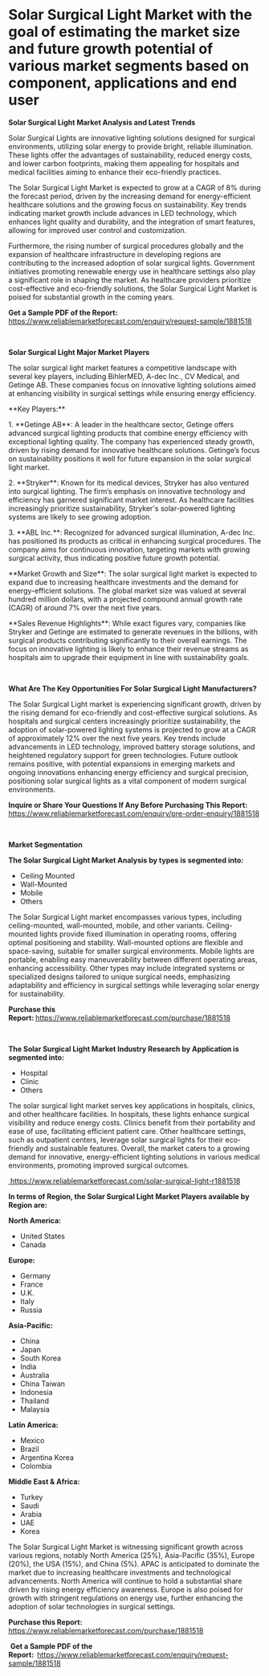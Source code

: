 <p><h1>Solar Surgical Light Market with the goal of estimating the market size and future growth potential of various market segments based on component, applications and end user</h1></p><p><strong>Solar Surgical Light Market Analysis and Latest Trends</strong></p>
<p><p>Solar Surgical Lights are innovative lighting solutions designed for surgical environments, utilizing solar energy to provide bright, reliable illumination. These lights offer the advantages of sustainability, reduced energy costs, and lower carbon footprints, making them appealing for hospitals and medical facilities aiming to enhance their eco-friendly practices.</p><p>The Solar Surgical Light Market is expected to grow at a CAGR of 8% during the forecast period, driven by the increasing demand for energy-efficient healthcare solutions and the growing focus on sustainability. Key trends indicating market growth include advances in LED technology, which enhances light quality and durability, and the integration of smart features, allowing for improved user control and customization. </p><p>Furthermore, the rising number of surgical procedures globally and the expansion of healthcare infrastructure in developing regions are contributing to the increased adoption of solar surgical lights. Government initiatives promoting renewable energy use in healthcare settings also play a significant role in shaping the market. As healthcare providers prioritize cost-effective and eco-friendly solutions, the Solar Surgical Light Market is poised for substantial growth in the coming years.</p></p>
<p><strong>Get a Sample PDF of the Report:&nbsp;</strong> <a href="https://www.reliablemarketforecast.com/enquiry/request-sample/1881518?utm_campaign=2792&utm_medium=2&utm_source=Github&utm_content=ia&utm_term=14042025&utm_id=solar-surgical-light">https://www.reliablemarketforecast.com/enquiry/request-sample/1881518</a></p>
<p>&nbsp;</p>
<p><strong>Solar Surgical Light Major Market Players</strong></p>
<p><p>The solar surgical light market features a competitive landscape with several key players, including BihlerMED, A-dec Inc., CV Medical, and Getinge AB. These companies focus on innovative lighting solutions aimed at enhancing visibility in surgical settings while ensuring energy efficiency.</p><p>**Key Players:**</p><p>1. **Getinge AB**: A leader in the healthcare sector, Getinge offers advanced surgical lighting products that combine energy efficiency with exceptional lighting quality. The company has experienced steady growth, driven by rising demand for innovative healthcare solutions. Getinge’s focus on sustainability positions it well for future expansion in the solar surgical light market.</p><p>2. **Stryker**: Known for its medical devices, Stryker has also ventured into surgical lighting. The firm’s emphasis on innovative technology and efficiency has garnered significant market interest. As healthcare facilities increasingly prioritize sustainability, Stryker's solar-powered lighting systems are likely to see growing adoption.</p><p>3. **ABL Inc.**: Recognized for advanced surgical illumination, A-dec Inc. has positioned its products as critical in enhancing surgical procedures. The company aims for continuous innovation, targeting markets with growing surgical activity, thus indicating positive future growth potential.</p><p>**Market Growth and Size**: The solar surgical light market is expected to expand due to increasing healthcare investments and the demand for energy-efficient solutions. The global market size was valued at several hundred million dollars, with a projected compound annual growth rate (CAGR) of around 7% over the next five years.</p><p>**Sales Revenue Highlights**: While exact figures vary, companies like Stryker and Getinge are estimated to generate revenues in the billions, with surgical products contributing significantly to their overall earnings. The focus on innovative lighting is likely to enhance their revenue streams as hospitals aim to upgrade their equipment in line with sustainability goals.</p></p>
<p>&nbsp;</p>
<p><strong>What Are The Key Opportunities For Solar Surgical Light Manufacturers?</strong></p>
<p><p>The Solar Surgical Light market is experiencing significant growth, driven by the rising demand for eco-friendly and cost-effective surgical solutions. As hospitals and surgical centers increasingly prioritize sustainability, the adoption of solar-powered lighting systems is projected to grow at a CAGR of approximately 12% over the next five years. Key trends include advancements in LED technology, improved battery storage solutions, and heightened regulatory support for green technologies. Future outlook remains positive, with potential expansions in emerging markets and ongoing innovations enhancing energy efficiency and surgical precision, positioning solar surgical lights as a vital component of modern surgical environments.</p></p>
<p><strong>Inquire or Share Your Questions If Any Before Purchasing This Report:</strong> <a href="https://www.reliablemarketforecast.com/enquiry/pre-order-enquiry/1881518?utm_campaign=2792&utm_medium=2&utm_source=Github&utm_content=ia&utm_term=14042025&utm_id=solar-surgical-light">https://www.reliablemarketforecast.com/enquiry/pre-order-enquiry/1881518</a></p>
<p>&nbsp;</p>
<p><strong>Market Segmentation</strong></p>
<p><strong>The Solar Surgical Light Market Analysis by types is segmented into:</strong></p>
<p><ul><li>Ceiling Mounted</li><li>Wall-Mounted</li><li>Mobile</li><li>Others</li></ul></p>
<p><p>The Solar Surgical Light market encompasses various types, including ceiling-mounted, wall-mounted, mobile, and other variants. Ceiling-mounted lights provide fixed illumination in operating rooms, offering optimal positioning and stability. Wall-mounted options are flexible and space-saving, suitable for smaller surgical environments. Mobile lights are portable, enabling easy maneuverability between different operating areas, enhancing accessibility. Other types may include integrated systems or specialized designs tailored to unique surgical needs, emphasizing adaptability and efficiency in surgical settings while leveraging solar energy for sustainability.</p></p>
<p><strong>Purchase this Report:&nbsp;</strong><a href="https://www.reliablemarketforecast.com/purchase/1881518?utm_campaign=2792&utm_medium=2&utm_source=Github&utm_content=ia&utm_term=14042025&utm_id=solar-surgical-light">https://www.reliablemarketforecast.com/purchase/1881518</a></p>
<p>&nbsp;</p>
<p><strong>The Solar Surgical Light Market Industry Research by Application is segmented into:</strong></p>
<p><ul><li>Hospital</li><li>Clinic</li><li>Others</li></ul></p>
<p><p>The solar surgical light market serves key applications in hospitals, clinics, and other healthcare facilities. In hospitals, these lights enhance surgical visibility and reduce energy costs. Clinics benefit from their portability and ease of use, facilitating efficient patient care. Other healthcare settings, such as outpatient centers, leverage solar surgical lights for their eco-friendly and sustainable features. Overall, the market caters to a growing demand for innovative, energy-efficient lighting solutions in various medical environments, promoting improved surgical outcomes.</p></p>
<p><a href="https://www.reliablemarketforecast.com/solar-surgical-light-r1881518?utm_campaign=2792&utm_medium=2&utm_source=Github&utm_content=ia&utm_term=14042025&utm_id=solar-surgical-light">&nbsp;https://www.reliablemarketforecast.com/solar-surgical-light-r1881518</a></p>
<p><strong>In terms of Region, the Solar Surgical Light Market Players available by Region are:</strong></p>
<p>
    <p> <strong> North America: </strong>
        <ul>
            <li>United States</li>
            <li>Canada</li>
        </ul>
        </p> 
    <p> <strong> Europe: </strong>
        <ul>
            <li>Germany</li>
            <li>France</li>
            <li>U.K.</li>
            <li>Italy</li>
            <li>Russia</li>
        </ul>
        </p> 
    <p> <strong> Asia-Pacific: </strong>
        <ul>
            <li>China</li>
            <li>Japan</li>
            <li>South Korea</li>
            <li>India</li>
            <li>Australia</li>
            <li>China Taiwan</li>
            <li>Indonesia</li>
            <li>Thailand</li>
            <li>Malaysia</li>
        </ul>
        </p> 
    <p> <strong> Latin America: </strong>
        <ul>
            <li>Mexico</li>
            <li>Brazil</li>
            <li>Argentina Korea</li>
            <li>Colombia</li>
        </ul>
        </p> 
    <p> <strong> Middle East & Africa: </strong>
        <ul>
            <li>Turkey</li>
            <li>Saudi</li>
            <li>Arabia</li>
            <li>UAE</li>
            <li>Korea</li>
        </ul>
    </p>
    </p>
<p><p>The Solar Surgical Light Market is witnessing significant growth across various regions, notably North America (25%), Asia-Pacific (35%), Europe (20%), the USA (15%), and China (5%). APAC is anticipated to dominate the market due to increasing healthcare investments and technological advancements. North America will continue to hold a substantial share driven by rising energy efficiency awareness. Europe is also poised for growth with stringent regulations on energy use, further enhancing the adoption of solar technologies in surgical settings.</p></p>
<p><strong>Purchase this Report: </strong><a href="https://www.reliablemarketforecast.com/purchase/1881518?utm_campaign=2792&utm_medium=2&utm_source=Github&utm_content=ia&utm_term=14042025&utm_id=solar-surgical-light">https://www.reliablemarketforecast.com/purchase/1881518</a></p>
<p>&nbsp;<strong>Get a Sample PDF of the Report:&nbsp;&nbsp;</strong><a href="https://www.reliablemarketforecast.com/enquiry/request-sample/1881518?utm_campaign=2792&utm_medium=2&utm_source=Github&utm_content=ia&utm_term=14042025&utm_id=solar-surgical-light">https://www.reliablemarketforecast.com/enquiry/request-sample/1881518</a></p>
<p><strong></strong></p>
<p><p></p><p></p><p></p></p>